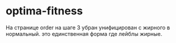 optima-fitness
==============

На странице order на шаге 3 убран унифицирован с жирного в нормальный. это единственная форма где лейблы жирные. 
